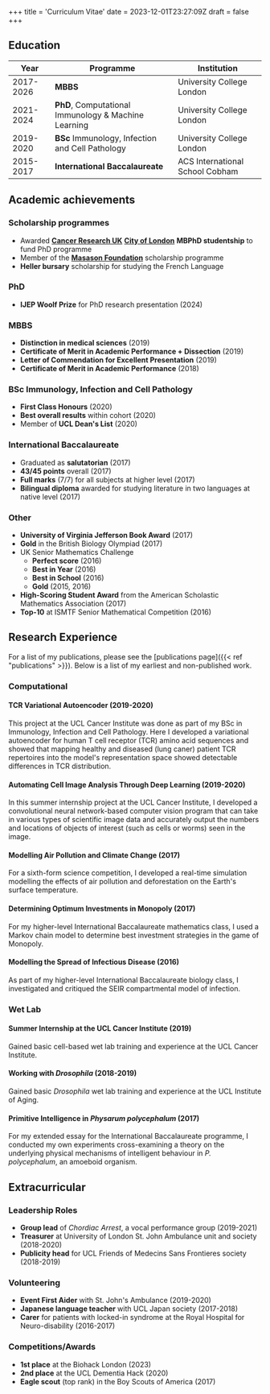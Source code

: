 +++
title = 'Curriculum Vitae'
date = 2023-12-01T23:27:09Z
draft = false
+++

## Education

| Year      | Programme                                            | Institution                     |
| --------- | ---------------------------------------------------- | ------------------------------- |
| 2017-2026 | **MBBS**                                             | University College London       |
| 2021-2024 | **PhD**, Computational Immunology & Machine Learning | University College London       |
| 2019-2020 | **BSc** Immunology, Infection and Cell Pathology     | University College London       |
| 2015-2017 | **International Baccalaureate**                      | ACS International School Cobham |

## Academic achievements

### Scholarship programmes

- Awarded [**Cancer Research UK**](https://donate.cancerresearchuk.org) [**City of London**](https://www.colcc.ac.uk/) **MBPhD studentship** to fund PhD programme
- Member of the [**Masason Foundation**](https://masason-foundation.org/en/) scholarship programme
- **Heller bursary** scholarship for studying the French Language

### PhD

- **IJEP Woolf Prize** for PhD research presentation (2024)

### MBBS

- **Distinction in medical sciences** (2019)
- **Certificate of Merit in Academic Performance + Dissection** (2019)
- **Letter of Commendation for Excellent Presentation** (2019)
- **Certificate of Merit in Academic Performance** (2018)

### BSc Immunology, Infection and Cell Pathology

- **First Class Honours** (2020)
- **Best overall results** within cohort (2020)
- Member of **UCL Dean's List** (2020)

### International Baccalaureate

- Graduated as **salutatorian** (2017)
- **43/45 points** overall (2017)
- **Full marks** (7/7) for all subjects at higher level (2017)
- **Bilingual diploma** awarded for studying literature in two languages at native level (2017)

### Other

- **University of Virginia Jefferson Book Award** (2017)
- **Gold** in the British Biology Olympiad (2017)
- UK Senior Mathematics Challenge
  - **Perfect score** (2016)
  - **Best in Year** (2016)
  - **Best in School** (2016)
  - **Gold** (2015, 2016)
- **High-Scoring Student Award** from the American Scholastic Mathematics Association (2017)
- **Top-10** at ISMTF Senior Mathematical Competition (2016)

## Research Experience

For a list of my publications, please see the [publications page]({{< ref "publications" >}}).
Below is a list of my earliest and non-published work.

### Computational

#### TCR Variational Autoencoder (2019-2020)

This project at the UCL Cancer Institute was done as part of my BSc in Immunology, Infection and Cell Pathology.
Here I developed a variational autoencoder for human T cell receptor (TCR) amino acid sequences and showed that mapping healthy and diseased (lung caner) patient TCR repertoires into the model's representation space showed detectable differences in TCR distribution.

#### Automating Cell Image Analysis Through Deep Learning (2019-2020)

In this summer internship project at the UCL Cancer Institute, I developed a convolutional neural network-based computer vision program that can take in various types of scientific image data and accurately output the numbers and locations of objects of interest (such as cells or worms) seen in the image.

#### Modelling Air Pollution and Climate Change (2017)

For a sixth-form science competition, I developed a real-time simulation modelling the effects of air pollution and deforestation on the Earth's surface temperature.

#### Determining Optimum Investments in Monopoly (2017)

For my higher-level International Baccalaureate mathematics class, I used a Markov chain model to determine best investment strategies in the game of Monopoly.

#### Modelling the Spread of Infectious Disease (2016)

As part of my higher-level International Baccalaureate biology class, I investigated and critiqued the SEIR compartmental model of infection.

### Wet Lab

#### Summer Internship at the UCL Cancer Institute (2019)

Gained basic cell-based wet lab training and experience at the UCL Cancer Institute.

#### Working with _Drosophila_ (2018-2019)

Gained basic _Drosophila_ wet lab training and experience at the UCL Institute of Aging.

#### Primitive Intelligence in _Physarum polycephalum_ (2017)

For my extended essay for the International Baccalaureate programme, I conducted my own experiments cross-examining a theory on the underlying physical mechanisms of intelligent behaviour in _P. polycephalum_, an amoeboid organism.

## Extracurricular

### Leadership Roles

- **Group lead** of _Chordiac Arrest_, a vocal performance group (2019-2021)
- **Treasurer** at University of London St. John Ambulance unit and society (2018-2020)
- **Publicity head** for UCL Friends of Medecins Sans Frontieres society (2018-2019)

### Volunteering

- **Event First Aider** with St. John's Ambulance (2019-2020)
- **Japanese language teacher** with UCL Japan society (2017-2018)
- **Carer** for patients with locked-in syndrome at the Royal Hospital for Neuro-disability (2016-2017)

### Competitions/Awards

- **1st place** at the Biohack London (2023)
- **2nd place** at the UCL Dementia Hack (2020)
- **Eagle scout** (top rank) in the Boy Scouts of America (2017)
